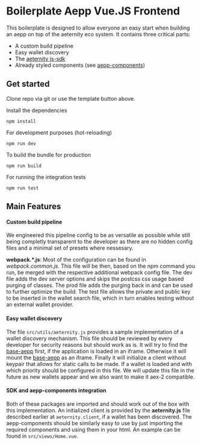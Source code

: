 # Boilerplate Aepp Vue.JS Frontend

This boilerplate is designed to allow everyone an easy start when building an aepp on 
top of the aeternity eco system. It contains three critical parts:
- A custom build pipeline
- Easy wallet discovery
- The [aeternity js-sdk](https://github.com/aeternity/aepp-sdk-js)
- Already styled components (see [aepp-components](https://github.com/aeternity/aepp-components))

## Get started

Clone repo via git or use the template button above.

Install the dependencies
```
npm install
```

For development purposes (hot-reloading)
```
npm run dev
```

To build the bundle for production
```
npm run build
```

For running the integration tests
```
npm run test
```

## Main Features

#### Custom build pipeline
We engineered this pipeline config to be as versatile as possible while still being
completly transparent to the developer as there are no hidden config files and a minimal
set of presets where nessesary.

__webpack.\*.js__: Most of the configuration can be found in _webpack.common.js_. This file will be then, based on the
npm command you run, be merged with the respective additional webpack config file. The dev file adds the dev server options
and skips the postcss css usage based purging of classes. The prod file adds the purging back in and can be used to
further optimize the build. The test file allows the private and public key to be inserted in the wallet search file,
which in turn enables testing without an external wallet provider.


#### Easy wallet discovery

The file `src/utils/aeternity.js` provides a sample implementation of a wallet discovery mechanism. This file should
be reviewed by every developer for security reasons but should work as is. It will try to find the 
[base-aepp](https://github.com/aeternity/aepp-base) first, if the application is loaded in an iframe. Otherwise it will
mount the [base-aepp](https://github.com/aeternity/aepp-base) as an iframe. Finally it will initialize a client without
keypair that allows for static calls to be made. If a wallet is loaded and with which priority should be configured in 
this file. We will update this file in the future as new wallets appear and we also want to make it aex-2 compatible.

#### SDK and aepp-components integration

Both of these packages are imported and should work out of the box with this implementation. An initialized client is
provided by the __aeternity.js__ file described earlier at `aeternity.client`, if a wallet has been discovered. The
aepp-components should be similarly easy to use by just importing the required components and using them in
your html. An example can be found in `src/views/Home.vue`.